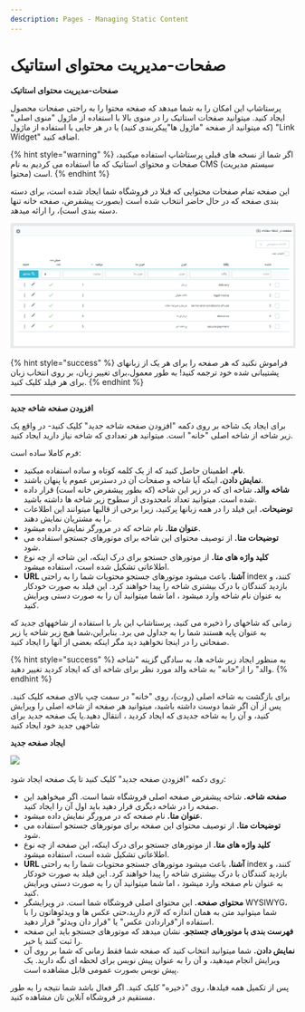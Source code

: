 ```yaml
---
description: Pages - Managing Static Content
---
```


# صفحات-مدیریت محتوای استاتیک

**صفحات-مدیریت محتوای استاتیک**

پرستاشاپ این امکان را به شما میدهد که صفحه محتوا را به راحتی صفحات محصول ایجاد کنید. میتوانید صفحات استاتیک را در منوی بالا با استفاده از ماژول "منوی اصلی" (که میتوانید از صفحه "ماژول ها"پیکربندی کنید) یا در هر جایی با استفاده از ماژول "Link Widget" اضافه کنید.

{% hint style="warning" %}
اگر شما از نسخه های قبلی پرستاشاپ استفاده میکنید، صفحات و محتوای استاتیک که ما استفاده می کردیم به نام CMS (سیستم مدیریت محتوا) است.
{% endhint %}

این صفحه تمام صفحات محتوایی که قبلا در فروشگاه شما ایجاد شده است، برای دسته بندی صفحه که در حال حاضر انتخاب شده است (بصورت پیشفرض، صفحه خانه تنها دسته بندی است)، را ارائه میدهد.

![](<../../../.gitbook/assets/0 (38).png>)

{% hint style="success" %}
فراموش نکنید که هر صفحه را برای هر یک از زبانهای پشتیبانی شده خود ترجمه کنید! به طور معمول،برای تغییر زبان، بر روی انتخاب زبان برای هر فیلد کلیک کنید.
{% endhint %}

****

**افزودن صفحه شاخه جدید**

برای ایجاد یک شاخه بر روی دکمه "افزودن صفحه شاخه جدید" کلیک کنید- در واقع یک زیر شاخه از شاخه اصلی "خانه" است. میتوانید هر تعدادی که شاخه نیاز دارید ایجاد کنید.

فرم کاملا ساده است:

* **نام.** اطمینان حاصل کنید که از یک کلمه کوتاه و ساده استفاده میکنید.
* **نمایش دادن.** اینکه آیا شاخه و صفحات آن در دسترس عموم یا پنهان باشند.
* **شاخه والد.** شاخه ای که در زیر این شاخه (که بطور پیشفرض خانه است) قرار داده شده است. میتوانید تعداد نامحدودی از سطوح زیر شاخه ها داشته باشید.
* **توضیحات.** این فیلد را در همه زبانها پرکنید، زیرا برخی از قالبها میتوانند این اطلاعات را به مشتریان نمایش دهند.
* **عنوان متا.** نام شاخه که در مرورگر نمایش داده میشود.
* **توضیحات متا.** از توصیف محتوای این شاخه برای موتورهای جستجو استفاده می شود.
* **کلید واژه های متا.** از موتورهای جستجو برای درک اینکه، این شاخه از چه نوع اطلاعاتی تشکیل شده است، استفاده میشود.
* **URL آشنا.** باعث میشود موتورهای جستجو محتویات شما را به راحتی index کنند، و بازدید کنندگان با درک بیشتری شاخه را پیدا خواهند کرد. این فیلد به صورت خودکار به عنوان نام شاخه وارد میشود ، اما شما میتوانید آن را به صورت دستی ویرایش کنید.

زمانی که شاخهای را ذخیره می کنید، پرستاشاپ این بار با استفاده از شاخههای جدید که به عنوان پایه هستند شما را به جداول می برد. بنابراین،شما هیچ زیر شاخه یا زیر صفحاتی را در اینجا نخواهید دید مگر اینکه بعضی از آنها را ایجاد کنید.

{% hint style="success" %}
به منظور ایجاد زیر شاخه ها، به سادگی گزینه "شاخه والد" را از"خانه" به شاخه والد مورد نظر برای شاخه ای که ایجاد کردید تغییر دهید.
{% endhint %}



برای بازگشت به شاخه اصلی (روت)، روی "خانه" در سمت چپ بالای صفحه کلیک کنید. پس از آن اگر شما دوست داشته باشید، میتوانید هر صفحه از شاخه اصلی را ویرایش کنید، و آن را به شاخه جدیدی که ایجاد کردید ، انتقال دهید.یا یک صفحه جدید برای شاخهی جدید خود ایجاد کنید

**ایجاد صفحه جدید**

![](../../../.gitbook/assets/1.gif)

روی دکمه "افزودن صفحه جدید" کلیک کنید تا یک صفحه ایجاد شود:

* **صفحه شاخه.** شاخه پیشفرض صفحه اصلی فروشگاه شما است. اگر میخواهید این صفحه را در شاخه دیگری قرار دهید باید اول آن را ایجاد کنید.
* **عنوان متا.** نام صفحه که در مرورگر نمایش داده میشود.
* **توضیحات متا.** از توصیف محتوای این صفحه برای موتورهای جستجو استفاده می شود.
* **کلید واژه های متا.** از موتورهای جستجو برای درک اینکه، این صفحه از چه نوع اطلاعاتی تشکیل شده است، استفاده میشود.
* **URL آشنا.** باعث میشود موتورهای جستجو محتویات شما را به راحتی index کنند، و بازدید کنندگان با درک بیشتری شاخه را پیدا خواهند کرد. این فیلد به صورت خودکار به عنوان نام صفحه وارد میشود ، اما شما میتوانید آن را به صورت دستی ویرایش کنید.
* **محتوای صفحه.** این محتوای اصلی فروشگاه شما است. در ویرایشگر WYSIWYG، شما میتوانید متن به همان اندازه که لازم دارید،حتی عکس ها و ویدئوهاتون را با استفاده از"قراردادن عکس" یا "قرار دان ویدئو" قرار دهید.
* **فهرست بندی با موتورهای جستجو.** نشان میدهد که موتورهای جستجو باید این صفحه را ثبت کنند یا خیر.
* **نمایش دادن.** شما میتوانید انتخاب کنید که صفحه شما فقط زمانی که شما بر روی آن ویرایش انجام میدهید، و آن را به عنوان پیش نویس برای لحظه ای نگه دارید. یک پیش نویس بصورت عمومی قابل مشاهده است.

پس از تکمیل همه فیلدها، روی "ذخیره" کلیک کنید. اگر فعال باشد شما نتیجه را به طور مستقیم در فروشگاه آنلاین تان مشاهده کنید.
